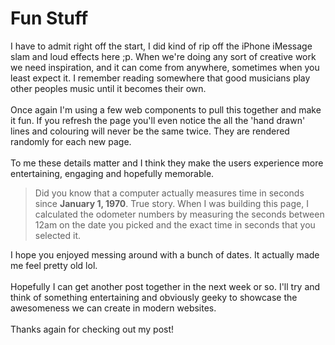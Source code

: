 ﻿

# Fun Stuff

I have to admit right off the start, I did kind of rip off the iPhone iMessage slam and loud effects here ;p.  When we're doing any sort of creative work we need inspiration, and it can come from anywhere, sometimes when you least expect it.  I remember reading somewhere that good musicians play other peoples music until it becomes their own.
<br /><br />
Once again I'm using a few web components to pull this together and make it fun.  If you refresh the page you'll even notice the all the 'hand drawn' lines and colouring will never be the same twice.  They are rendered randomly for each new page.
<br /><br />
To me these details matter and I think they make the users experience more entertaining, engaging and hopefully memorable.
<br />
<blockquote> Did you know that a computer actually measures time in seconds since <b>January 1, 1970</b>.   True story.  When I was building this page, I calculated the odometer numbers by measuring the seconds between 12am on the date you picked and the exact time in seconds that you selected it.
</blockquote>
I hope you enjoyed messing around with a bunch of dates.  It actually made me feel pretty old lol.
<br /><br />
Hopefully I can get another post together in the next week or so.  I'll try and think of something entertaining and obviously geeky to showcase the awesomeness we can create in modern websites.
<br /><br />
Thanks again for checking out my post!
